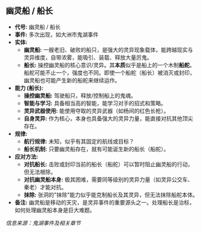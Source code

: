 ## 幽灵船 / 船长

*   **代号:** 幽灵船 / 船长
*   **事件:** 多次出现，如大洲市鬼湖事件
*   **实体:** 
    *   **幽灵船:** 一艘老旧、破败的船只，是强大的灵异现象载体，能跨越现实与灵异维度，自带浓雾，能吸引、装载、释放大量厉鬼。
    *   **船长:** 操控幽灵船的核心意识/灵异。其**本质**似乎是船上的一个木制**船舵**。船舵可能不止一个，强度也不同。即使一个船舵（船长）被消灭或封印，幽灵船也可能产生新的船舵来继续运作。
*   **能力 (船长):** 
    *   **操控幽灵船:** 驾驶船只，释放/控制船上的鬼魂。
    *   **智能与学习:** 具备相当高的智能，能学习对手的招式和策略。
    *   **灵异武器使用:** 能使用夺取的灵异武器（如杨间的红色长枪）。
    *   **自身灵异:** 作为核心，本身也具备强大的灵异力量，能直接对抗其他顶尖存在。
*   **规律:** 
    *   **航行规律:** 未知，似乎有其固定的航线或目标？
    *   **船长机制:** 只要幽灵船存在，就有可能诞生新的船长（船舵）。
*   **应对方法:** 
    *   **对抗船长:** 击败或封印当前的船长（船舵）可以暂时阻止幽灵船的行动，但无法根除。
    *   **对抗幽灵船本身:** 极其困难，需要同等级别的灵异力量（如灵异公交车、秦老）才能对抗。
    *   **抹除:** 张洞的"抹除"能力似乎能克制船长及其灵异，但无法抹除船舵本体。
*   **备注:** 幽灵船是移动的天灾，是灵异事件的重要源头之一。处理船长是治标，如何处理幽灵船本身是巨大难题。

*信息来源：鬼湖事件及相关章节* 